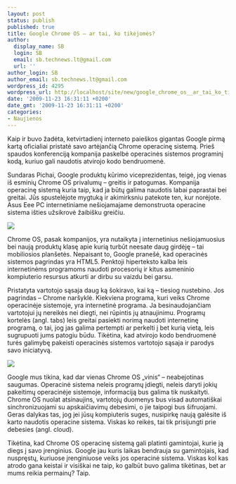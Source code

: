 ```yaml
---
layout: post
status: publish
published: true
title: Google Chrome OS – ar tai, ko tikėjomės?
author:
  display_name: SB
  login: SB
  email: sb.technews.lt@gmail.com
  url: ''
author_login: SB
author_email: sb.technews.lt@gmail.com
wordpress_id: 4295
wordpress_url: http://localhost/site/new/google_chrome_os__ar_tai_ko_tikejomes/
date: '2009-11-23 16:31:11 +0200'
date_gmt: '2009-11-23 16:31:11 +0200'
categories:
- Naujienos
---
```

<p>Kaip ir buvo žadėta, ketvirtadienį interneto paieškos gigantas Google pirmą kartą oficialiai pristatė savo artėjančią Chrome operacinę sistemą. Prieš spaudos konferenciją kompanija paskelbė operacinės sistemos programinį kodą, kuriuo gali naudotis atvirojo kodo bendruomenė.</p>
<p>Sundaras Pichai, Google produktų kūrimo viceprezidentas, teigė, jog vienas iš esminių Chrome OS privalumų – greitis ir patogumas. Kompanija operacinę sistemą kuria taip, kad ja būtų galima naudotis labai paprastai bei greitai. Jūs spustelėjote mygtuką ir akimirksniu patekote ten, kur norėjote. Asus Eee PC internetiniame nešiojamajame demonstruota operacine sistema išties užsikrovė žaibišku greičiu.</p>
<p><img src="http://www.part.lt/img/a9db920929ef54c30970139ccb333052224.jpg" /></p>
<p>Chrome OS, pasak kompanijos, yra nutaikyta į internetinius nešiojamuosius bei naują produktų klasę apie kurią turbūt neesate daug girdėję – tai mobiliosios planšetės. Nepaisant to, Google pranešė, kad operacinės sistemos pagrindas yra HTML5. Penktoji hiperteksto kalba leis internetinėms programoms naudoti procesorių ir kitus asmeninio kompiuterio resursus atkurti ar dirbu su vaizdu bei garsu.</p>
<p>Pristatyta vartotojo sąsaja daug ką šokiravo, kai ką – tiesiog nustebino. Jos pagrindas – Chrome naršyklė. Kiekviena programa, kuri veiks Chrome operacinėje sistemoje, yra internetinė programa. Ja besinaudojančiam vartotojui jų nereikės nei diegti, nei rūpintis jų atnaujinimu. Programų kortelės (angl. tabs) leis greitai pasiekti norimą naudoti internetinę programą, o tai, jog jas galima pertempti ar perkelti į bet kurią vietą, leis sugrupuoti jums patogiu būdu. Tikėtina, kad atvirojo kodo bendruomenė turės galimybę pakeisti operacinės sistemos vartotojo sąsaja ir parodys savo iniciatyvą.</p>
<p><img src="http://www.part.lt/img/6ff5f9e35ff55fb9f17c681dcd1f0910267.jpg" /></p>
<p>Google mus tikina, kad dar vienas Chrome OS „vinis“ – neabejotinas saugumas. Operacinė sistema neleis programų įdiegti, neleis daryti jokių pakeitimų operacinėje sistemoje, informaciją bus galima tik nuskaityti. Chrome OS nuolat atsinaujins, vartotojų duomenys bus visad automatiškai sinchronizuojami su apskaičiavimų debesimi, o jie taipogi bus šifruojami. Geras dalykas tas, jog jei jūsų kompiuteris suges, nusipirkę naują galėsite iš karto naudotis operacine sistema. Viskas ko reikės, tai tik prisijungti prie debesies (angl. cloud).</p>
<p>Tikėtina, kad Chrome OS operacinę sistemą gali platinti gamintojai, kurie ją diegs į savo įrenginius. Google jau kuris laikas bendrauja su gamintojais, kad nuspręstų, kuriuose įrenginiuose veiks jos operacinė sistema. Viskas kol kas atrodo gana keistai ir visiškai ne taip, ko galbūt buvo galima tikėtinas, bet ar mums reikia permainų? Taip.</p>
<p><object width="560" height="340"><param name="movie" value="http://www.youtube.com/v/0QRO3gKj3qw&hl=en_GB&fs=1&"></param><param name="allowFullScreen" value="true"></param><param name="allowscriptaccess" value="always"></param><embed src="http://www.youtube.com/v/0QRO3gKj3qw&hl=en_GB&fs=1&" type="application/x-shockwave-flash" allowscriptaccess="always" allowfullscreen="true" width="560" height="340"></embed></object><br /></p>

